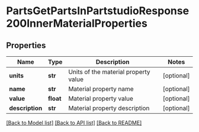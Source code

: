 # PartsGetPartsInPartstudioResponse200InnerMaterialProperties

## Properties
Name | Type | Description | Notes
------------ | ------------- | ------------- | -------------
**units** | **str** | Units of the material property value | [optional] 
**name** | **str** | Material property name | [optional] 
**value** | **float** | Material property value | [optional] 
**description** | **str** | Material property description | [optional] 

[[Back to Model list]](../README.md#documentation-for-models) [[Back to API list]](../README.md#documentation-for-api-endpoints) [[Back to README]](../README.md)


